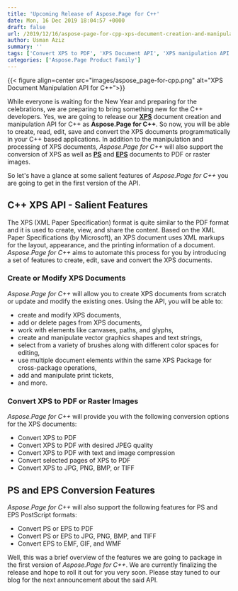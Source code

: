 ```yaml
---
title: 'Upcoming Release of Aspose.Page for C++'
date: Mon, 16 Dec 2019 18:04:57 +0000
draft: false
url: /2019/12/16/aspose-page-for-cpp-xps-document-creation-and-manipulation-api/
author: Usman Aziz
summary: ''
tags: ['Convert XPS to PDF', 'XPS Document API', 'XPS manipulation API', 'XPS to PDF', 'aspose.page for c++']
categories: ['Aspose.Page Product Family']
---
```




{{< figure align=center src="images/aspose_page-for-cpp.png" alt="XPS Document Manipulation API for C++">}}


While everyone is waiting for the New Year and preparing for the celebrations, we are preparing to bring something new for the C++ developers. Yes, we are going to release our [**XPS**][1]  document creation and manipulation API for C++ as **Aspose.Page for C++**. So now, you will be able to create, read, edit, save and convert the XPS documents programmatically in your C++ based applications. In addition to the manipulation and processing of XPS documents, _Aspose.Page for C++_ will also support the conversion of XPS as well as [**PS**][2] and [**EPS**][3] documents to PDF or raster images.

So let's have a glance at some salient features of _Aspose.Page for C++_ you are going to get in the first version of the API.

## C++ XPS API - Salient Features

The XPS (XML Paper Specification) format is quite similar to the PDF format and it is used to create, view, and share the content. Based on the XML Paper Specifications (by Microsoft), an XPS document uses XML markups for the layout, appearance, and the printing information of a document. _Aspose.Page for C++_ aims to automate this process for you by introducing a set of features to create, edit, save and convert the XPS documents.

### Create or Modify XPS Documents

_Aspose.Page for C++_ will allow you to create XPS documents from scratch or update and modify the existing ones. Using the API, you will be able to:

*   create and modify XPS documents,
*   add or delete pages from XPS documents,
*   work with elements like canvases, paths, and glyphs,
*   create and manipulate vector graphics shapes and text strings,
*   select from a variety of brushes along with different color spaces for editing,
*   use multiple document elements within the same XPS Package for cross-package operations,
*   add and manipulate print tickets,
*   and more.

### Convert XPS to PDF or Raster Images

_Aspose.Page for C++_ will provide you with the following conversion options for the XPS documents:

*   Convert XPS to PDF
*   Convert XPS to PDF with desired JPEG quality
*   Convert XPS to PDF with text and image compression
*   Convert selected pages of XPS to PDF
*   Convert XPS to JPG, PNG, BMP, or TIFF

## PS and EPS Conversion Features

_Aspose.Page for C++_ will also support the following features for PS and EPS PostScript formats:

*   Convert PS or EPS to PDF
*   Convert PS or EPS to JPG, PNG, BMP, and TIFF
*   Convert EPS to EMF, GIF, and WMF

Well, this was a brief overview of the features we are going to package in the first version of _Aspose.Page for C++_. We are currently finalizing the release and hope to roll it out for you very soon. Please stay tuned to our blog for the next announcement about the said API.




[1]: https://wiki.fileformat.com/page-description-language/xps/
[2]: https://wiki.fileformat.com/page-description-language/ps/
[3]: https://wiki.fileformat.com/page-description-language/eps/





